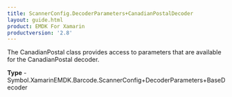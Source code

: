 ```yaml
---
title: ScannerConfig.DecoderParameters+CanadianPostalDecoder
layout: guide.html
product: EMDK For Xamarin 
productversion: '2.8' 
---
```

The CanadianPostal class provides access to parameters that are available for the CanadianPostal decoder.

**Type** - Symbol.XamarinEMDK.Barcode.ScannerConfig+DecoderParameters+BaseDecoder

